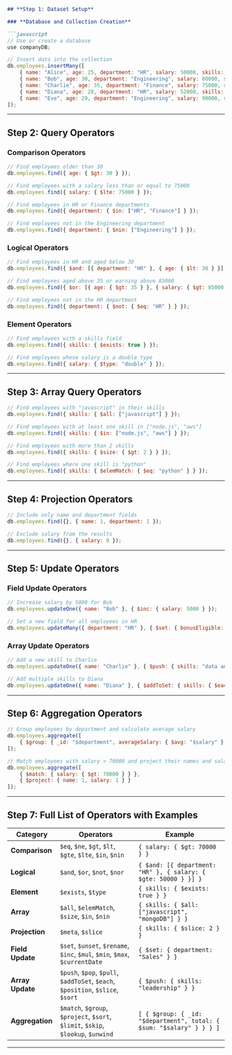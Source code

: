 ````markdown
## **Step 1: Dataset Setup**

### **Database and Collection Creation**

```javascript
// Use or create a database
use companyDB;

// Insert data into the collection
db.employees.insertMany([
    { name: "Alice", age: 25, department: "HR", salary: 50000, skills: ["communication", "recruitment"] },
    { name: "Bob", age: 30, department: "Engineering", salary: 80000, skills: ["javascript", "node.js", "mongoDB"] },
    { name: "Charlie", age: 35, department: "Finance", salary: 75000, skills: ["accounting", "excel"] },
    { name: "Diana", age: 28, department: "HR", salary: 52000, skills: ["training", "employee engagement"] },
    { name: "Eve", age: 29, department: "Engineering", salary: 90000, skills: ["react", "python", "aws"] },
]);
````

---

## **Step 2: Query Operators**

### **Comparison Operators**

```javascript
// Find employees older than 30
db.employees.find({ age: { $gt: 30 } });

// Find employees with a salary less than or equal to 75000
db.employees.find({ salary: { $lte: 75000 } });

// Find employees in HR or Finance departments
db.employees.find({ department: { $in: ["HR", "Finance"] } });

// Find employees not in the Engineering department
db.employees.find({ department: { $nin: ["Engineering"] } });
```

### **Logical Operators**

```javascript
// Find employees in HR and aged below 30
db.employees.find({ $and: [{ department: "HR" }, { age: { $lt: 30 } }] });

// Find employees aged above 35 or earning above 85000
db.employees.find({ $or: [{ age: { $gt: 35 } }, { salary: { $gt: 85000 } }] });

// Find employees not in the HR department
db.employees.find({ department: { $not: { $eq: "HR" } } });
```

### **Element Operators**

```javascript
// Find employees with a skills field
db.employees.find({ skills: { $exists: true } });

// Find employees whose salary is a double type
db.employees.find({ salary: { $type: "double" } });
```

---

## **Step 3: Array Query Operators**

```javascript
// Find employees with "javascript" in their skills
db.employees.find({ skills: { $all: ["javascript"] } });

// Find employees with at least one skill in ["node.js", "aws"]
db.employees.find({ skills: { $in: ["node.js", "aws"] } });

// Find employees with more than 2 skills
db.employees.find({ skills: { $size: { $gt: 2 } } });

// Find employees where one skill is "python"
db.employees.find({ skills: { $elemMatch: { $eq: "python" } } });
```

---

## **Step 4: Projection Operators**

```javascript
// Include only name and department fields
db.employees.find({}, { name: 1, department: 1 });

// Exclude salary from the results
db.employees.find({}, { salary: 0 });
```

---

## **Step 5: Update Operators**

### **Field Update Operators**

```javascript
// Increase salary by 5000 for Bob
db.employees.updateOne({ name: "Bob" }, { $inc: { salary: 5000 } });

// Set a new field for all employees in HR
db.employees.updateMany({ department: "HR" }, { $set: { bonusEligible: true } });
```

### **Array Update Operators**

```javascript
// Add a new skill to Charlie
db.employees.updateOne({ name: "Charlie" }, { $push: { skills: "data analysis" } });

// Add multiple skills to Diana
db.employees.updateOne({ name: "Diana" }, { $addToSet: { skills: { $each: ["presentation", "time management"] } } });
```

---

## **Step 6: Aggregation Operators**

```javascript
// Group employees by department and calculate average salary
db.employees.aggregate([
    { $group: { _id: "$department", averageSalary: { $avg: "$salary" } } }
]);

// Match employees with salary > 70000 and project their names and salaries
db.employees.aggregate([
    { $match: { salary: { $gt: 70000 } } },
    { $project: { name: 1, salary: 1 } }
]);
```

---

## **Step 7: Full List of Operators with Examples**

| **Category**     | **Operators**                                                                    | **Example**                                                          |
| ---------------- | -------------------------------------------------------------------------------- | -------------------------------------------------------------------- |
| **Comparison**   | `$eq`, `$ne`, `$gt`, `$lt`, `$gte`, `$lte`, `$in`, `$nin`                        | `{ salary: { $gt: 70000 } }`                                         |
| **Logical**      | `$and`, `$or`, `$not`, `$nor`                                                    | `{ $and: [{ department: "HR" }, { salary: { $gte: 50000 } }] }`      |
| **Element**      | `$exists`, `$type`                                                               | `{ skills: { $exists: true } }`                                      |
| **Array**        | `$all`, `$elemMatch`, `$size`, `$in`, `$nin`                                     | `{ skills: { $all: ["javascript", "mongoDB"] } }`                    |
| **Projection**   | `$meta`, `$slice`                                                                | `{ skills: { $slice: 2 } }`                                          |
| **Field Update** | `$set`, `$unset`, `$rename`, `$inc`, `$mul`, `$min`, `$max`, `$currentDate`      | `{ $set: { department: "Sales" } }`                                  |
| **Array Update** | `$push`, `$pop`, `$pull`, `$addToSet`, `$each`, `$position`, `$slice`, `$sort`   | `{ $push: { skills: "leadership" } }`                                |
| **Aggregation**  | `$match`, `$group`, `$project`, `$sort`, `$limit`, `$skip`, `$lookup`, `$unwind` | `[ { $group: { _id: "$department", total: { $sum: "$salary" } } } ]` |

---
